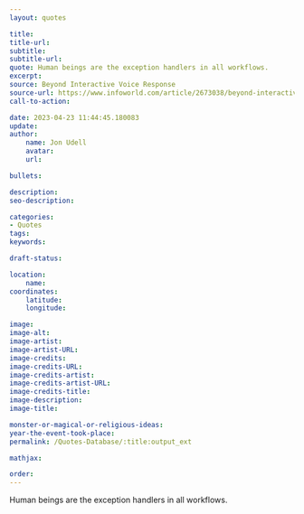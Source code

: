 ```yaml
---
layout: quotes

title:
title-url:
subtitle:
subtitle-url:
quote: Human beings are the exception handlers in all workflows.
excerpt:
source: Beyond Interactive Voice Response
source-url: https://www.infoworld.com/article/2673038/beyond-interactive-voice-response.html
call-to-action:

date: 2023-04-23 11:44:45.180083
update:
author:
    name: Jon Udell
    avatar:
    url:

bullets:

description:
seo-description:

categories:
- Quotes
tags:
keywords:

draft-status:

location:
    name:
coordinates:
    latitude:
    longitude:

image:
image-alt:
image-artist:
image-artist-URL:
image-credits:
image-credits-URL:
image-credits-artist:
image-credits-artist-URL:
image-credits-title:
image-description:
image-title:

monster-or-magical-or-religious-ideas:
year-the-event-took-place:
permalink: /Quotes-Database/:title:output_ext

mathjax:

order:
---
```

Human beings are the exception handlers in all workflows.